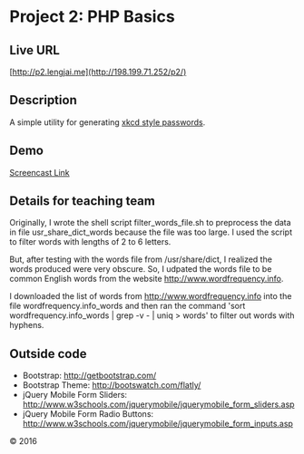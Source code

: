 # Project 2: PHP Basics

## Live URL
[http://p2.lengjai.me](http://198.199.71.252/p2/)

## Description
A simple utility for generating [xkcd style passwords](http://xkcd.com/936/).

## Demo
[Screencast Link](https://youtu.be/2tHmKaan_lg)

## Details for teaching team
Originally, I wrote the shell script filter_words_file.sh to preprocess the data in file usr_share_dict_words because the file was too large.  I used the script to filter words with lengths of 2 to 6 letters.  

But, after testing with the words file from /usr/share/dict, I realized the words produced were very obscure.  So, I udpated the words file to be common English words from the website <http://www.wordfrequency.info>.  

I downloaded the list of words from <http://www.wordfrequency.info> into the file wordfrequency.info_words and then ran the command 'sort wordfrequency.info_words | grep -v - | uniq > words' to filter out words with hyphens.

## Outside code
* Bootstrap: http://getbootstrap.com/
* Bootstrap Theme: http://bootswatch.com/flatly/
* jQuery Mobile Form Sliders: http://www.w3schools.com/jquerymobile/jquerymobile_form_sliders.asp
* jQuery Mobile Form Radio Buttons: http://www.w3schools.com/jquerymobile/jquerymobile_form_inputs.asp

&copy; 2016
